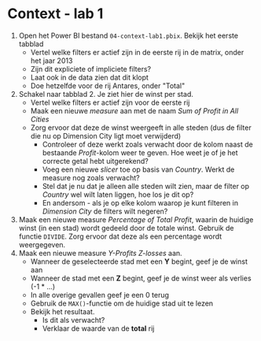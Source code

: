 # Context - lab 1

1. Open het Power BI bestand `04-context-lab1.pbix`. Bekijk het eerste tabblad
   * Vertel welke filters er actief zijn in de eerste rij in de matrix, onder het jaar 2013
   * Zijn dit expliciete of impliciete filters?
   * Laat ook in de data zien dat dit klopt
   * Doe hetzelfde voor de rij Antares, onder "Total"
2. Schakel naar tabblad 2. Je ziet hier de winst per stad.
   * Vertel welke filters er actief zijn voor de eerste rij
   * Maak een nieuwe *measure* aan met de naam *Sum of Profit in All Cities*
   * Zorg ervoor dat deze de winst weergeeft in alle steden (dus de filter die nu op Dimension City ligt moet verwijderd)
     * Controleer of deze werkt zoals verwacht door de kolom naast de bestaande *Profit*-kolom weer te geven. Hoe weet je of je het correcte getal hebt uitgerekend?
     * Voeg een nieuwe *slicer* toe op basis van *Country*. Werkt de measure nog zoals verwacht?
     * Stel dat je nu dat je alleen alle steden wilt zien, maar de filter op *Country* wel wilt laten liggen, hoe los je dit op?
     * En andersom - als je op elke kolom waarop je kunt filteren in *Dimension City* de filters wilt negeren?
3. Maak een nieuwe measure *Percentage of Total Profit*, waarin de huidige winst (in een stad) wordt gedeeld door de totale winst. Gebruik de functie `DIVIDE`. Zorg ervoor dat deze als een percentage wordt weergegeven.
4. Maak een nieuwe measure *Y-Profits Z-losses* aan.
   * Wanneer de geselecteerde stad met een **Y** begint, geef je de winst aan
   * Wanneer de stad met een **Z** begint, geef je de winst weer als verlies (-1 * ...)
   * In alle overige gevallen geef je een 0 terug
   * Gebruik de `MAX()`-functie om de huidige stad uit te lezen
   * Bekijk het resultaat.
     * Is dit als verwacht?
     * Verklaar de waarde van de **total** rij
